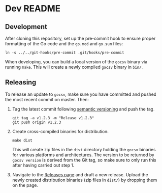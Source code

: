# Dev README

## Development

After cloning this repository, set up the pre-commit hook to ensure proper formatting of the Go code and the `go.mod` and `go.sum` files:
```shell
ln -s ../../git-hooks/pre-commit .git/hooks/pre-commit
```

When developing, you can build a local version of the `gocsv` binary via running `make`. This will create a newly compiled `gocsv` binary in `bin/`.

## Releasing

To release an update to `gocsv`, make sure you have committed and pushed the most recent commit on master. Then:

1. Tag the latest commit following [semantic versioning](https://semver.org) and push the tag.

   ```shell
   git tag -a v1.2.3 -m "Release v1.2.3"
   git push origin v1.2.3
   ```


2. Create cross-compiled binaries for distribution.

   ```shell
   make dist
   ```

   This will create zip files in the `dist` directory holding the `gocsv` binaries for various platforms and architectures. The version to be returned by `gocsv version` is derived from the Git tag, so make sure to only run this after having carried out step 1.

3. Navigate to the [Releases page](https://github.com/aotimme/gocsv/releases) and draft a new release. Upload the newly created distribution binaries (zip files in `dist/`) by dropping them on the page.
